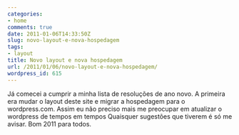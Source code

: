 ```yaml
---
categories:
- home
comments: true
date: 2011-01-06T14:33:50Z
slug: novo-layout-e-nova-hospedagem
tags:
- layout
title: Novo layout e nova hospedagem
url: /2011/01/06/novo-layout-e-nova-hospedagem/
wordpress_id: 615
---
```


Já comecei a cumprir a minha lista de resoluções de ano novo. A primeira era mudar o layout deste site e migrar a hospedagem para o wordpress.com.  Assim eu não preciso mais me preocupar em atualizar o wordpress de tempos em tempos
Quaisquer sugestões que tiverem é só me avisar.
Bom 2011 para todos.
